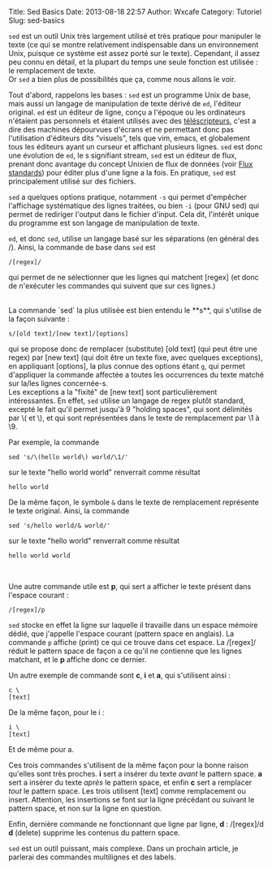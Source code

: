 Title: Sed Basics
Date: 2013-08-18 22:57
Author: Wxcafe
Category: Tutoriel
Slug: sed-basics

`sed` est un outil Unix très largement utilisé et très pratique pour manipuler
le texte (ce qui se montre relativement indispensable dans un environnement
Unix, puisque ce système est assez porté sur le texte). Cependant, il assez peu
connu en détail, et la plupart du temps une seule fonction est utilisée : le
remplacement de texte.  
Or `sed` a bien plus de possibilités que ça, comme nous allons le voir.

Tout d'abord, rappelons les bases : `sed` est un programme Unix de base, mais
aussi un langage de manipulation de texte dérivé de `ed`, l'éditeur original.
`ed` est un éditeur de ligne, conçu a l'époque ou les ordinateurs n'étaient pas
personnels et étaient utilisés avec des [téléscripteurs](http://fr.wikipedia.org/wiki/telescripteur), c'est a dire des
machines dépourvues d'écrans et ne permettant donc pas l'utilisation d'éditeurs
dits "visuels", tels que vim, emacs, et globalement tous les éditeurs ayant un
curseur et affichant plusieurs lignes. `sed` est donc une évolution de `ed`, le
s signifiant stream, `sed` est un éditeur de flux, prenant donc avantage du
concept Unixien de flux de données (voir [Flux standards](http://fr.wikipedia.org/wiki/Flux_standard)) pour éditer plus d'une ligne a la fois.
En pratique, `sed` est principalement utilisé sur des fichiers.

`sed` a quelques options pratique, notamment `-s` qui permet d'empêcher
l'affichage systématique des lignes traitées, ou bien `-i` (pour GNU sed) qui
permet de rediriger l'output dans le fichier d'input. Cela dit, l'intérêt unique
du programme est son langage de manipulation de texte.

`ed`, et donc `sed`, utilise un langage basé sur les séparations (en général des
/). Ainsi, la commande de base dans `sed` est 

	/[regex]/

qui permet de ne sélectionner que les lignes qui matchent \[regex\] (et donc de 
n'exécuter les commandes qui suivent que sur ces lignes.)  

<br/>
La commande `sed` la plus utilisée est bien entendu le **s**, qui s'utilise de
la façon suivante : 

	s/[old text]/[new text]/[options]

qui se propose donc de remplacer (substitute) \[old text\] (qui peut être une
regex) par \[new text\] (qui doit être un texte fixe, avec quelques
exceptions), en appliquant \[options\], la plus connue des options étant `g`, 
qui permet d'appliquer la commande affectée a toutes les occurrences du texte
matché sur la/les lignes concernée-s.  
Les exceptions a la "fixité" de \[new text\] sont particulièrement
intéressantes. En effet, `sed` utilise un langage de regex plutôt standard,
excepté le fait qu'il permet jusqu'à 9 "holding spaces", qui sont délimités par
\\( et \\), et qui sont représentées dans le texte de remplacement par \\1 à
\\9.

Par exemple, la commande 

	sed 's/\(hello world\) world/\1/'

sur le texte "hello world world" renverrait comme résultat

	hello world

De la même façon, le symbole `&` dans le texte de remplacement représente le
texte original. Ainsi, la commande 

	sed 's/hello world/& world/'

sur le texte "hello world" renverrait comme résultat

	hello world world

<br/>

Une autre commande utile est **p**, qui sert a afficher le texte présent dans
l'espace courant :

	/[regex]/p

`sed` stocke en effet la ligne sur laquelle il travaille dans un espace mémoire
dédié, que j'appelle l'espace courant (pattern space en anglais). La commande
`p` affiche (print) ce qui ce trouve dans cet espace. La /\[regex\]/ réduit
le pattern space de façon a ce qu'il ne contienne que les lignes matchant, et le 
**p** affiche donc ce dernier.


Un autre exemple de commande sont **c**, **i** et **a**, qui s'utilisent ainsi :

	c \
	[text]

De la même façon, pour le i : 

	i \
	[text]

Et de même pour a. 

Ces trois commandes s'utilisent de la même façon pour la bonne raison qu'elles
sont très proches. **i** sert a insérer du texte *avant* le pattern space. **a**
sert a insérer du texte *après* le pattern space, et enfin **c** sert a
remplacer *tout* le pattern space. Les trois utilisent \[text\] comme
remplacement ou insert.
Attention, les insertions se font sur la ligne précédant ou suivant le pattern
space, et non sur la ligne en question.

Enfin, dernière commande ne fonctionnant que ligne par ligne, **d** :
	/[regex]/d
**d** (delete) supprime les contenus du pattern space.

`sed` est un outil puissant, mais complexe. Dans un prochain article, je
parlerai des commandes multilignes et des labels.

